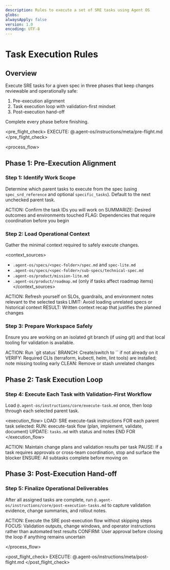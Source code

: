 ```yaml
---
description: Rules to execute a set of SRE tasks using Agent OS
globs:
alwaysApply: false
version: 1.0
encoding: UTF-8
---
```


# Task Execution Rules

## Overview

Execute SRE tasks for a given spec in three phases that keep changes reviewable and operationally safe:
1. Pre-execution alignment
2. Task execution loop with validation-first mindset
3. Post-execution hand-off

Complete every phase before finishing.

<pre_flight_check>
  EXECUTE: @.agent-os/instructions/meta/pre-flight.md
</pre_flight_check>

<process_flow>

## Phase 1: Pre-Execution Alignment

<step number="1" name="task_selection">

### Step 1: Identify Work Scope

Determine which parent tasks to execute from the spec (using `spec_srd_reference` and optional `specific_tasks`). Default to the next unchecked parent task.

<instructions>
  ACTION: Confirm the task IDs you will work on
  SUMMARIZE: Desired outcomes and environments touched
  FLAG: Dependencies that require coordination before you begin
</instructions>

</step>

<step number="2" name="context_refresh">

### Step 2: Load Operational Context

Gather the minimal context required to safely execute changes.

<context_sources>
  - `.agent-os/specs/<spec-folder>/spec.md` and `spec-lite.md`
  - `.agent-os/specs/<spec-folder>/sub-specs/technical-spec.md`
  - `.agent-os/product/mission-lite.md`
  - `.agent-os/product/roadmap.md` (only if tasks affect roadmap items)
</context_sources>

<instructions>
  ACTION: Refresh yourself on SLOs, guardrails, and environment notes relevant to the selected tasks
  LIMIT: Avoid loading unrelated specs or historical context
  RESULT: Written context recap that justifies the planned changes
</instructions>

</step>

<step number="3" name="workspace_readiness">

### Step 3: Prepare Workspace Safely

Ensure you are working on an isolated git branch (if using git) and that local tooling for validation is available.

<instructions>
  ACTION: Run `git status`
  BRANCH: Create/switch to `<spec-branch>` if not already on it
  VERIFY: Required CLIs (terraform, kubectl, helm, lint tools) are installed; note missing tooling early
  CLEAN: Remove or stash unrelated changes
</instructions>

</step>

## Phase 2: Task Execution Loop

<step number="4" name="sre_task_loop">

### Step 4: Execute Each Task with Validation-First Workflow

Load `@.agent-os/instructions/core/execute-task.md` once, then loop through each selected parent task.

<execution_flow>
  LOAD: SRE execute-task instructions
  FOR each parent task selected:
    RUN: execute-task flow (plan, implement, validate, document)
    UPDATE: `tasks.md` with status and notes
  END FOR
</execution_flow>

<instructions>
  ACTION: Maintain change plans and validation results per task
  PAUSE: If a task requires approvals or cross-team coordination, stop and surface the blocker
  ENSURE: All subtasks complete before moving on
</instructions>

</step>

## Phase 3: Post-Execution Hand-off

<step number="5" name="post_execution">

### Step 5: Finalize Operational Deliverables

After all assigned tasks are complete, run `@.agent-os/instructions/core/post-execution-tasks.md` to capture validation evidence, change summaries, and rollout notes.

<instructions>
  ACTION: Execute the SRE post-execution flow without skipping steps
  FOCUS: Validation outputs, change windows, and operator instructions rather than automated test results
  CONFIRM: User approval before closing the loop if anything remains uncertain
</instructions>

</step>

</process_flow>

<post_flight_check>
  EXECUTE: @.agent-os/instructions/meta/post-flight.md
</post_flight_check>
